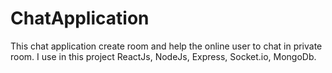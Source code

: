 # ChatApplication
This chat application create room and help the online user to chat in private room.
I use in this project ReactJs, NodeJs, Express, Socket.io, MongoDb.
